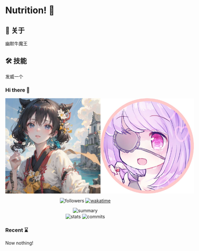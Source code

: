 # Nutrition! 👋

## 🚀 关于

幽默牛魔王

## 🛠 技能

发威一个

### Hi there 👋
<div style="display: flex;">
  <img src="20230409155133_d79b6.jpg" alt="Alt text" width="400" height="300">
  <img src="R-C.jpg" alt="Alt text" width="400" height="300">
</div>



<!--
**Nutritions/Nutritions** is a ✨ _special_ ✨ repository because its `README.md` (this file) appears on your GitHub profile.

Here are some ideas to get you started:

- 🔭 I’m currently working on ...
- 🌱 I’m currently learning ...
- 👯 I’m looking to collaborate on ...
- 🤔 I’m looking for help with ...
- 💬 Ask me about ...
- 📫 How to reach me: ...
- 😄 Pronouns: ...
- ⚡ Fun fact: ...
  -->

<!--
I'm currently learning [CMU 10-414/714 Deep Learning Systems](https://dlsyscourse.org), see my repo [cmu-dl-sys](https://github.com/Nutritions/cmu-dl-sys.git) for details.
-->

<!--

<p align="center">
  <a href="https://git.io/typing-svg">
    <img src="https://readme-typing-svg.demolab.com?font=Fira+Code&center=true&vCenter=true&pause=1000&width=435&lines=Fr4nk1in.profile()" alt="Typing SVG" />
  </a>
</p>

-->

<p align="center">
  <img src="https://img.shields.io/github/followers/Nutritions?style=for-the-badge" alt="followers">
  <a href="https://wakatime.com/@e024e23b-0211-4224-b6ed-23c808e3d2e9">
    <img src="https://wakatime.com/badge/user/e024e23b-0211-4224-b6ed-23c808e3d2e9.svg?style=for-the-badge" alt="wakatime">
  </a>
</p>


<p align="center">
</p>


<p align="center">
  <img src="https://github-profile-summary-cards.vercel.app/api/cards/profile-details?username=Nutritions&theme=tokyonight" alt="summary">
  <!--
  <br>
  <img align="center" src="http://github-profile-summary-cards.vercel.app/api/cards/repos-per-language?username=Nutritions&theme=tokyonight&hide=vhdl,systemverilog" alt="lang-by-repo">
  <img align="center" src="http://github-profile-summary-cards.vercel.app/api/cards/most-commit-language?username=Nutritions&theme=tokyonight&hide=vhdl,systemverilog" alt="lang-by-commit">
  -->
  <br>
  <img align="center" src="http://github-readme-stats.vercel.app/api?username=Nutritions&theme=tokyonight&show_icons=true&hide_border=true" alt="stats">
  <img align="center" src="http://github-profile-summary-cards.vercel.app/api/cards/productive-time?username=Nutritions&theme=tokyonight&utcOffset=8" alt="commits">
  <br>
  <!--
  <img align="center" src="https://github-readme-streak-stats.herokuapp.com/?user=Nutritions&theme=tokyonight" alt="streaks">
  -->
</p>


<!--

### Laptop 💻

![Lenovo](https://img.shields.io/badge/lenovo%20laptop-E2231A?style=for-the-badge&logo=lenovo&logoColor=white)
![CPU](https://img.shields.io/badge/Intel-Core_i5_10th-0071C5?style=for-the-badge&logo=intel&logoColor=white)
![GPU](https://img.shields.io/badge/NVIDIA-MX350-76B900?style=for-the-badge&logo=nvidia&logoColor=white)
![Linux](https://img.shields.io/badge/Linux-FCC624?style=for-the-badge&logo=linux&logoColor=black)
![Manjaro](https://img.shields.io/badge/manjaro-35BF5C?style=for-the-badge&logo=manjaro&logoColor=white)

![Git](https://img.shields.io/badge/GIT-E44C30?style=for-the-badge&logo=git&logoColor=white)
![Starship](https://img.shields.io/badge/starship-DD0B78?style=for-the-badge&logo=starship&logoColor=white)
![Chrome](https://img.shields.io/badge/Google_chrome-4285F4?style=for-the-badge&logo=Google-chrome&logoColor=white)
![Spotify](https://img.shields.io/badge/Spotify-1ED760?&style=for-the-badge&logo=spotify&logoColor=white)

### IDEs and Tech Stack 👨‍💻

![Neovim](https://img.shields.io/badge/NeoVim-%2357A143.svg?&style=for-the-badge&logo=neovim&logoColor=white)
![Clion](https://img.shields.io/badge/CLion-000000?style=for-the-badge&logo=clion&logoColor=white)
![Obsidian](https://img.shields.io/badge/Obsidian-483699?style=for-the-badge&logo=Obsidian&logoColor=white)

![Python](https://img.shields.io/badge/Python-3776AB?style=for-the-badge&logo=python&logoColor=white)
![C](https://img.shields.io/badge/C-00599C?style=for-the-badge&logo=c&logoColor=white)
![C++](https://img.shields.io/badge/C%2B%2B-00599C?style=for-the-badge&logo=c%2B%2B&logoColor=white)
![Lua](https://img.shields.io/badge/Lua-2C2D72?style=for-the-badge&logo=lua&logoColor=white)
![Markdown](https://img.shields.io/badge/Markdown-000000?style=for-the-badge&logo=markdown&logoColor=white)
![LaTeX](https://img.shields.io/badge/LaTeX-47A141?style=for-the-badge&logo=LaTeX&logoColor=white)
-->

<!--

### Contact ☎️

Email: [sh.fu@outlook.com](mailto:sh.fu@outlook.com)
-->

### Recent ⌛

Now nothing!

